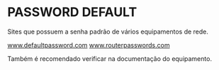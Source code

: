 # PASSWORD DEFAULT

Sites que possuem a senha padrão de vários equipamentos de rede.

www.defaultpassword.com
www.routerpasswords.com

Também é recomendado verificar na documentação do equipamento.
